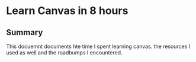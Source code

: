 # Learn Canvas in 8 hours

## Summary

This docuemnt documents hte time I spent learning canvas. the resources I used as well and the roadbumps I encountered.